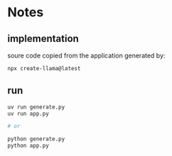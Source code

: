 # Notes

## implementation

soure code copied from the application generated by:

```sh
npx create-llama@latest
```

## run

```sh
uv run generate.py
uv run app.py

# or

python generate.py
python app.py
```
